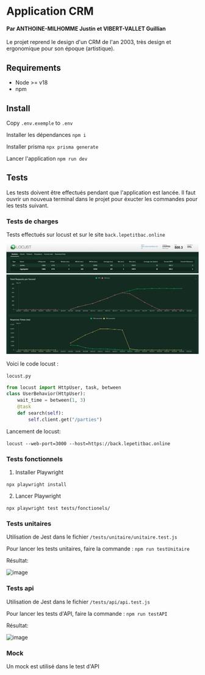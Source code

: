 # Application CRM

#### Par ANTHOINE-MILHOMME Justin et VIBERT-VALLET Guillian

Le projet reprend le design d'un CRM de l'an 2003, très design et ergonomique pour son époque (artistique).

## Requirements

- Node >= v18
- npm

## Install

Copy `.env.exemple` to `.env`

Installer les dépendances
`npm i`

Installer prisma
`npx prisma generate`

Lancer l'application
`npm run dev`

## Tests

Les tests doivent être effectués pendant que l'application est lancée. Il faut ouvrir un nouveua terminal dans le projet pour éxucter les commandes pour les tests suivant.

### Tests de charges

Tests effectués sur locust et sur le site `back.lepetitbac.online`

![](https://github.com/GuillianV/playwright/blob/master/static/images/locus1.PNG)
![](https://github.com/GuillianV/playwright/blob/master/static/images/locus2.PNG)

Voici le code locust :

`locust.py`

```py
from locust import HttpUser, task, between
class UserBehavior(HttpUser):
    wait_time = between(1, 3)
    @task
    def search(self):
        self.client.get("/parties")
```

Lancement de locust:

`locust --web-port=3000 --host=https://back.lepetitbac.online`

### Tests fonctionnels

1. Installer Playwright

`npx playwright install`

2. Lancer Playwright

`npx playwright test tests/fonctionels/`

### Tests unitaires

Utilisation de Jest dans le fichier `/tests/unitaire/unitaire.test.js`

Pour lancer les tests unitaires, faire la commande :
`npm run testUnitaire`

Résultat:

<img width="505" alt="image" src="https://github.com/GuillianV/playwright/assets/45208166/fdb1938e-e21f-4404-93f3-af346d93319b">

### Tests api

Utilisation de Jest dans le fichier `/tests/api/api.test.js`

Pour lancer les tests d'API, faire la commande :
`npm run testAPI`

Résultat:

<img width="524" alt="image" src="https://github.com/GuillianV/playwright/assets/45208166/f2af93d9-eaee-491c-9879-415508eda242">

### Mock

Un mock est utilisé dans le test d'API
